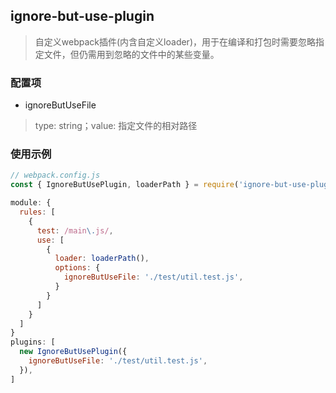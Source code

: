 ## ignore-but-use-plugin
> 自定义webpack插件(内含自定义loader)，用于在编译和打包时需要忽略指定文件，但仍需用到忽略的文件中的某些变量。

### 配置项
- ignoreButUseFile
> type: string；value: 指定文件的相对路径

### 使用示例
```js
// webpack.config.js
const { IgnoreButUsePlugin, loaderPath } = require('ignore-but-use-plugin');

module: {
  rules: [
    {
      test: /main\.js/,
      use: [
        {
          loader: loaderPath(),
          options: {
            ignoreButUseFile: './test/util.test.js',
          }
        }
      ]
    }
  ]
}
plugins: [
  new IgnoreButUsePlugin({
    ignoreButUseFile: './test/util.test.js',
  }),
]
```
